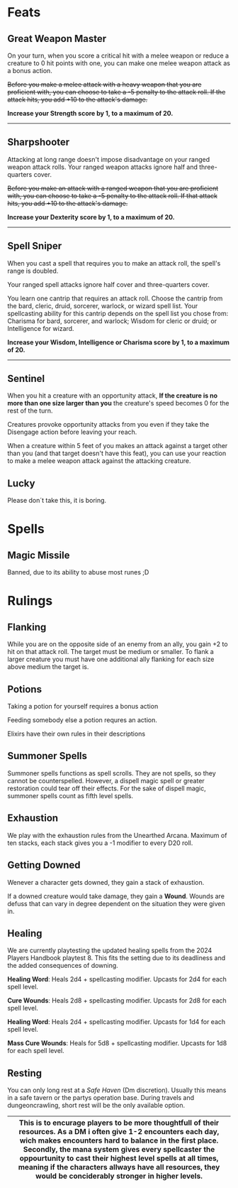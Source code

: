# Feats
## Great Weapon Master

On your turn, when you score a critical hit with a melee weapon or reduce a creature to 0 hit points with one, you can make one melee weapon attack as a bonus action.

~~Before you make a melee attack with a heavy weapon that you are proficient with, you can choose to take a -5 penalty to the attack roll. If the attack hits, you add +10 to the attack's damage.~~

**Increase your Strength score by 1, to a maximum of 20.**

---

## Sharpshooter

Attacking at long range doesn't impose disadvantage on your ranged weapon attack rolls.
Your ranged weapon attacks ignore half and three-quarters cover.

~~Before you make an attack with a ranged weapon that you are proficient with, you can choose to take a -5 penalty to the attack roll. If that attack hits, you add +10 to the attack's damage.~~

**Increase your Dexterity score by 1, to a maximum of 20.**

---

## Spell Sniper

When you cast a spell that requires you to make an attack roll, the spell's range is doubled.

Your ranged spell attacks ignore half cover and three-quarters cover.

You learn one cantrip that requires an attack roll. Choose the cantrip from the bard, cleric, druid, sorcerer, warlock, or wizard spell list. Your spellcasting ability for this cantrip depends on the spell list you chose from: Charisma for bard, sorcerer, and warlock; Wisdom for cleric or druid; or Intelligence for wizard.

**Increase your Wisdom, Intelligence or Charisma score by 1, to a maximum of 20.**

---

## Sentinel

When you hit a creature with an opportunity attack, **If the creature is no more than one size larger than you** the creature's speed becomes 0 for the rest of the turn.

Creatures provoke opportunity attacks from you even if they take the Disengage action before leaving your reach.

When a creature within 5 feet of you makes an attack against a target other than you (and that target doesn't have this feat), you can use your reaction to make a melee weapon attack against the attacking creature.

## Lucky

Please don´t take this, it is boring. 

# Spells
## Magic Missile

Banned, due to its ability to abuse most runes ;D 

# Rulings 
## Flanking

While you are on the opposite side of an enemy from an ally, you gain +2 to hit on that attack roll. The target must be medium or smaller. To flank a larger creature you must have one additional ally flanking for each size above medium the target is. 

## Potions

Taking a potion for yourself requires a bonus action

Feeding somebody else a potion requres an action. 

Elixirs have their own rules in their descriptions

## Summoner Spells

Summoner spells functions as spell scrolls. They are not spells, so they cannot be counterspelled. However, a dispell magic spell or greater restoration could tear off their effects. For the sake of dispell magic, summoner spells count as fifth level spells. 

## Exhaustion

We play with the exhaustion rules from the Unearthed Arcana. Maximum of ten stacks, each stack gives you a -1 modifier to every D20 roll. 

## Getting Downed

Wenever a character gets downed, they gain a stack of exhaustion. 

If a downed creature would take damage, they gain a **Wound**. Wounds are defuss that can vary in degree dependent on the situation they were given in. 

## Healing

We are currently playtesting the updated healing spells from the 2024 Players Handbook playtest 8. This fits the setting due to its deadliness and the added consequences of downing. 

**Healing Word**: Heals 2d4 + spellcasting modifier. Upcasts for 2d4 for each spell level. 

**Cure Wounds**: Heals 2d8 + spellcasting modifier. Upcasts for 2d8 for each spell level. 

**Healing Word**: Heals 2d4 + spellcasting modifier. Upcasts for 1d4 for each spell level.

**Mass Cure Wounds**: Heals for 5d8 + spellcasting modifier. Upcasts for 1d8 for each spell level. 


## Resting

You can only long rest at a *Safe Haven* (Dm discretion). Usually this means in a safe tavern or the partys operation base. During travels and dungeoncrawling, short rest will be the only available option. 

|This is to encurage players to be more thoughtfull of their resources. As a DM i often give 1-2 encounters each day, wich makes encounters hard to balance in the first place. Secondly, the mana system gives every spellcaster the oppourtunity to cast their highest level spells at all times, meaning if the characters allways have all resources, they would be conciderably stronger in higher levels. |
|---|
